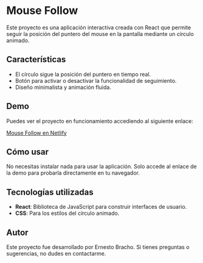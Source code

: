 # Mouse Follow

Este proyecto es una aplicación interactiva creada con React que permite seguir la posición del puntero del mouse en la pantalla mediante un círculo animado.

## Características

- El círculo sigue la posición del puntero en tiempo real.
- Botón para activar o desactivar la funcionalidad de seguimiento.
- Diseño minimalista y animación fluida.

## Demo

Puedes ver el proyecto en funcionamiento accediendo al siguiente enlace:

[Mouse Follow en Netlify](https://mouse-follow-demo.netlify.app/)

## Cómo usar

No necesitas instalar nada para usar la aplicación. Solo accede al enlace de la demo para probarla directamente en tu navegador.

## Tecnologías utilizadas

- **React**: Biblioteca de JavaScript para construir interfaces de usuario.
- **CSS**: Para los estilos del círculo animado.

## Autor

Este proyecto fue desarrollado por Ernesto Bracho. Si tienes preguntas o sugerencias, no dudes en contactarme.
